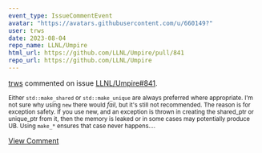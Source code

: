 ```yaml
---
event_type: IssueCommentEvent
avatar: "https://avatars.githubusercontent.com/u/660149?"
user: trws
date: 2023-08-04
repo_name: LLNL/Umpire
html_url: https://github.com/LLNL/Umpire/pull/841
repo_url: https://github.com/LLNL/Umpire
---
```


<a href='https://github.com/trws' target='_blank'>trws</a> commented on issue <a href='https://github.com/LLNL/Umpire/pull/841' target='_blank'>LLNL/Umpire#841</a>.

<small>Either `std::make_shared` or `std::make_unique` are always preferred where appropriate.  I'm not sure why using `new` there would *fail*, but it's still not recommended. The reason is for exception safety.  If you use new, and an exception is thrown in creating the shared_ptr or unique_ptr from it, then the memory is leaked or in some cases may potentially produce UB.  Using `make_*` ensures that case never happens....</small>

<a href='https://github.com/LLNL/Umpire/pull/841' target='_blank'>View Comment</a>